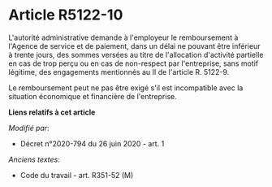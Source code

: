 # Article R5122-10

L'autorité administrative demande à l'employeur le remboursement à l'Agence de service et de paiement, dans un délai ne
pouvant être inférieur à trente jours, des sommes versées au titre de l'allocation d'activité partielle en cas de trop perçu
ou en cas de non-respect par l'entreprise, sans motif légitime, des engagements mentionnés au II de l'article R. 5122-9.

Le remboursement peut ne pas être exigé s'il est incompatible avec la situation économique et financière de l'entreprise.

**Liens relatifs à cet article**

_Modifié par_:

  - Décret n°2020-794 du 26 juin 2020 - art. 1

_Anciens textes_:

  - Code du travail - art. R351-52 (M)
